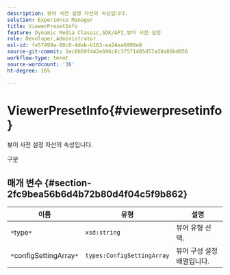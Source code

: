 ```yaml
---
description: 뷰어 사전 설정 자산의 속성입니다.
solution: Experience Manager
title: ViewerPresetInfo
feature: Dynamic Media Classic,SDK/API,뷰어 사전 설정
role: Developer,Administrator
exl-id: fe57499a-00c0-4dab-b163-ea24ea6998e8
source-git-commit: 1ec8b59f442eb96c6c3f5f1405d57a38a86bd056
workflow-type: tm+mt
source-wordcount: '36'
ht-degree: 16%

---
```


# ViewerPresetInfo{#viewerpresetinfo}

뷰어 사전 설정 자산의 속성입니다.

구문

## 매개 변수 {#section-2fc9bea56b6d4b72b80d4f04c5f9b862}

| 이름 | 유형 | 설명 |
|---|---|---|
| `*`type`*` | `xsd:string` | 뷰어 유형 선택. |
| `*`configSettingArray`*` | `types:ConfigSettingArray` | 뷰어 구성 설정 배열입니다. |
